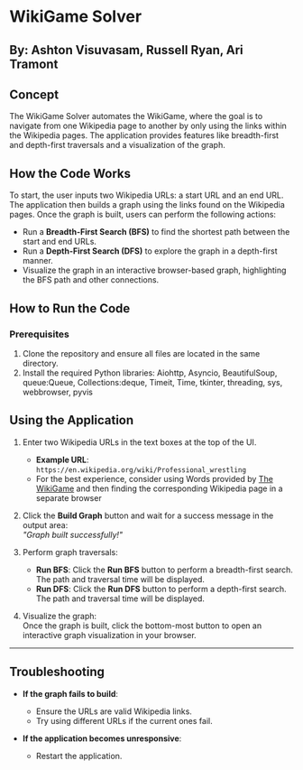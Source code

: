 # WikiGame Solver

## By: Ashton Visuvasam, Russell Ryan, Ari Tramont

## Concept
The WikiGame Solver automates the WikiGame, where the goal is to navigate from one Wikipedia page to another by only using the links within the Wikipedia pages. The application provides features like breadth-first and depth-first traversals and a visualization of the graph.

## How the Code Works
To start, the user inputs two Wikipedia URLs: a start URL and an end URL. The application then builds a graph using the links found on the Wikipedia pages. Once the graph is built, users can perform the following actions:
- Run a **Breadth-First Search (BFS)** to find the shortest path between the start and end URLs.
- Run a **Depth-First Search (DFS)** to explore the graph in a depth-first manner.
- Visualize the graph in an interactive browser-based graph, highlighting the BFS path and other connections.

## How to Run the Code

### Prerequisites
1. Clone the repository and ensure all files are located in the same directory.
2. Install the required Python libraries: Aiohttp, Asyncio, BeautifulSoup, queue:Queue, Collections:deque, Timeit, Time, tkinter, threading, sys, webbrowser, pyvis

## Using the Application

1. Enter two Wikipedia URLs in the text boxes at the top of the UI.  
   - **Example URL**: `https://en.wikipedia.org/wiki/Professional_wrestling`
   - For the best experience, consider using Words provided by [The WikiGame](https://www.thewikigame.com/group) and then finding the corresponding Wikipedia page in a separate browser

2. Click the **Build Graph** button and wait for a success message in the output area:  
   _"Graph built successfully!"_

3. Perform graph traversals:
   - **Run BFS**: Click the **Run BFS** button to perform a breadth-first search. The path and traversal time will be displayed.
   - **Run DFS**: Click the **Run DFS** button to perform a depth-first search. The path and traversal time will be displayed.

4. Visualize the graph:  
   Once the graph is built, click the bottom-most button to open an interactive graph visualization in your browser.

---

## Troubleshooting

- **If the graph fails to build**:
  - Ensure the URLs are valid Wikipedia links.
  - Try using different URLs if the current ones fail.

- **If the application becomes unresponsive**:
  - Restart the application.


